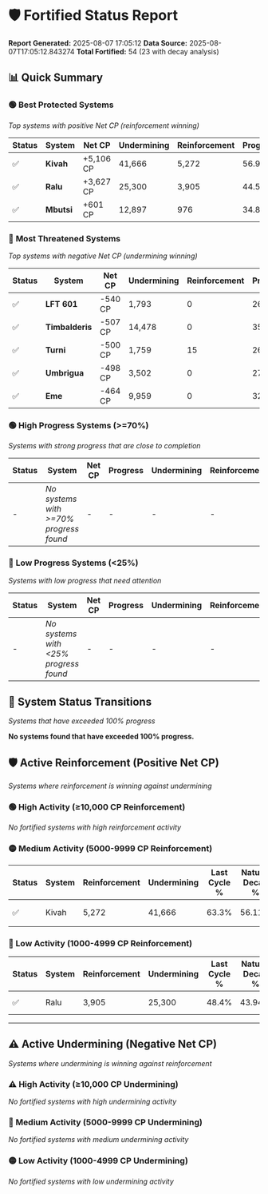 # 🛡️ Fortified Status Report

**Report Generated:** 2025-08-07 17:05:12
**Data Source:** 2025-08-07T17:05:12.843274
**Total Fortified:** 54 (23 with decay analysis)

## 📊 Quick Summary

### 🟢 **Best Protected Systems**
*Top systems with positive Net CP (reinforcement winning)*

| Status | System | Net CP | Undermining | Reinforcement | Progress |
|--------|--------|--------|-------------|---------------|----------|
| ✅ | **Kivah** | +5,106 CP | 41,666 | 5,272 | 56.9% |
| ✅ | **Ralu** | +3,627 CP | 25,300 | 3,905 | 44.5% |
| ✅ | **Mbutsi** | +601 CP | 12,897 | 976 | 34.8% |

### 🔴 **Most Threatened Systems**
*Top systems with negative Net CP (undermining winning)*

| Status | System | Net CP | Undermining | Reinforcement | Progress |
|--------|--------|--------|-------------|---------------|----------|
| ✅ | **LFT 601** | -540 CP | 1,793 | 0 | 26.3% |
| ✅ | **Timbalderis** | -507 CP | 14,478 | 0 | 35.7% |
| ✅ | **Turni** | -500 CP | 1,759 | 15 | 26.3% |
| ✅ | **Umbrigua** | -498 CP | 3,502 | 0 | 27.6% |
| ✅ | **Eme** | -464 CP | 9,959 | 0 | 32.4% |

### 🟢 **High Progress Systems (>=70%)**
*Systems with strong progress that are close to completion*

| Status | System | Net CP | Progress | Undermining | Reinforcement |
|--------|--------|--------|----------|-------------|---------------|
| - | *No systems with >=70% progress found* | - | - | - | - |

### 🔴 **Low Progress Systems (<25%)**
*Systems with low progress that need attention*

| Status | System | Net CP | Progress | Undermining | Reinforcement |
|--------|--------|--------|----------|-------------|---------------|
| - | *No systems with <25% progress found* | - | - | - | - |
## 🔄 System Status Transitions
*Systems that have exceeded 100% progress*

**No systems found that have exceeded 100% progress.**

## 🛡️ Active Reinforcement (Positive Net CP)
*Systems where reinforcement is winning against undermining*

### 🟢 High Activity (≥10,000 CP Reinforcement)

*No fortified systems with high reinforcement activity*

### 🟡 Medium Activity (5000-9999 CP Reinforcement)

| Status | System | Reinforcement | Undermining | Last Cycle % | Natural Decay % | Current Progress % | Current CP | Net CP | Activity |
|--------|--------|---------------|-------------|--------------|-----------------|-------------------|------------|--------|----------|
| ✅ | Kivah | 5,272 | 41,666 | 63.3% | 56.11% | 56.9% | 369,849 | +5,106 | 🟡 Medium Reinforcement |

### 🔴 Low Activity (1000-4999 CP Reinforcement)

| Status | System | Reinforcement | Undermining | Last Cycle % | Natural Decay % | Current Progress % | Current CP | Net CP | Activity |
|--------|--------|---------------|-------------|--------------|-----------------|-------------------|------------|--------|----------|
| ✅ | Ralu | 3,905 | 25,300 | 48.4% | 43.94% | 44.5% | 289,250 | +3,627 | 🔵 Low Reinforcement |


---

## ⚠️ Active Undermining (Negative Net CP)
*Systems where undermining is winning against reinforcement*

### ⚠️ High Activity (≥10,000 CP Undermining)

*No fortified systems with high undermining activity*

### 🔶 Medium Activity (5000-9999 CP Undermining)

*No fortified systems with medium undermining activity*

### 🟡 Low Activity (1000-4999 CP Undermining)

*No fortified systems with low undermining activity*
